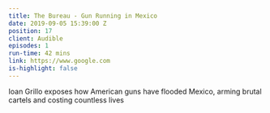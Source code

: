 ```yaml
---
title: The Bureau - Gun Running in Mexico
date: 2019-09-05 15:39:00 Z
position: 17
client: Audible
episodes: 1
run-time: 42 mins
link: https://www.google.com
is-highlight: false
---
```


Ioan Grillo exposes how American guns have flooded Mexico, arming brutal cartels and costing countless lives